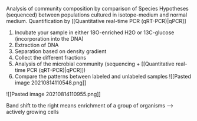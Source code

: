 Analysis of community composition by comparison of Species Hypotheses (sequenced) between populations cultured in isotope-medium and normal medium. 
Quantification by [[Quantitative real-time PCR (qRT-PCR)|qPCR]]
1.  Incubate your sample in either 18O-enriched H2O or 13C-glucose (incorporation into the DNA)
2.  Extraction of DNA
3.  Separation based on density gradient
4.  Collect the different fractions
5.  Analysis of the microbial community (sequencing + [[Quantitative real-time PCR (qRT-PCR)|qPCR]])
6.  Compare the patterns between labeled and unlabeled samples
![[Pasted image 20210814110548.png]]

![[Pasted image 20210814110955.png]]
   

Band shift to the right means enrichment of a group of organisms --> actively growing cells
